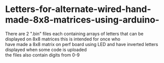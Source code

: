 # Letters-for-alternate-wired-hand-made-8x8-matrices-using-arduino-  
There are 2 ".bin" files each containing arrays of letters that can be displayed on 8x8 matrices this is intended for once who  
have made a 8x8 matrix on perf board using LED and have inverted letters displayed when some code is uploaded  
the files also contain digits from 0-9
